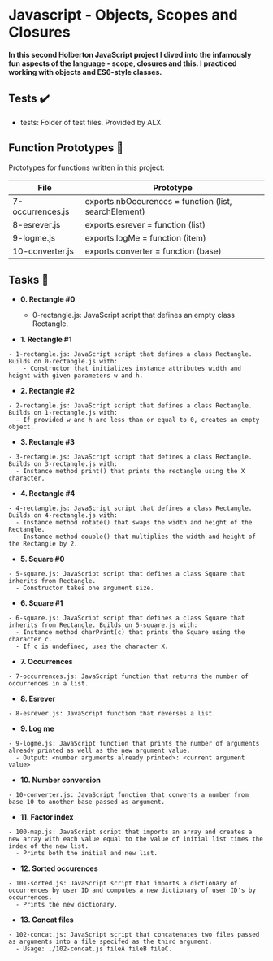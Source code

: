 # Javascript - Objects, Scopes and Closures

**In this second Holberton JavaScript project I dived into the infamously fun aspects of the language - scope, closures and this. I practiced working with objects and ES6-style classes.**

## Tests ✔️

  - tests: Folder of test files. Provided by ALX

## Function Prototypes 💾

Prototypes for functions written in this project:

| File | Prototype |
| ---- | --------- |
| 7-occurrences.js |	exports.nbOccurences = function (list, searchElement) |
| 8-esrever.js |	exports.esrever = function (list) |
| 9-logme.js |	exports.logMe = function (item) |
| 10-converter.js |	exports.converter = function (base) |

## Tasks 📃

  - **0. Rectangle #0**
    >
    - 0-rectangle.js: JavaScript script that defines an empty class Rectangle.
>
  - **1. Rectangle #1**
>
    - 1-rectangle.js: JavaScript script that defines a class Rectangle. Builds on 0-rectangle.js with:
        - Constructor that initializes instance attributes width and height with given parameters w and h.
>
  - **2. Rectangle #2**
>
    - 2-rectangle.js: JavaScript script that defines a class Rectangle. Builds on 1-rectangle.js with:
      - If provided w and h are less than or equal to 0, creates an empty object.
>
  - **3. Rectangle #3**
>
    - 3-rectangle.js: JavaScript script that defines a class Rectangle. Builds on 3-rectangle.js with:
      - Instance method print() that prints the rectangle using the X character.
>
  - **4. Rectangle #4**
>
    - 4-rectangle.js: JavaScript script that defines a class Rectangle. Builds on 4-rectangle.js with:
      - Instance method rotate() that swaps the width and height of the Rectangle.
      - Instance method double() that multiplies the width and height of the Rectangle by 2.
>
  - **5. Square #0**
>
    - 5-square.js: JavaScript script that defines a class Square that inherits from Rectangle.
      - Constructor takes one argument size.
>
  - **6. Square #1**
>
    - 6-square.js: JavaScript script that defines a class Square that inherits from Rectangle. Builds on 5-square.js with:
      - Instance method charPrint(c) that prints the Square using the character c.
      - If c is undefined, uses the character X.
>
  - **7. Occurrences**
>
    - 7-occurrences.js: JavaScript function that returns the number of occurrences in a list.
>
  - **8. Esrever**
>
    - 8-esrever.js: JavaScript function that reverses a list.
>
  - **9. Log me**
>
    - 9-logme.js: JavaScript function that prints the number of arguments already printed as well as the new argument value.
      - Output: <number arguments already printed>: <current argument value>
>
  - **10. Number conversion**
>
    - 10-converter.js: JavaScript function that converts a number from base 10 to another base passed as argument.
>
  - **11. Factor index**
>
    - 100-map.js: JavaScript script that imports an array and creates a new array with each value equal to the value of initial list times the index of the new list.
      - Prints both the initial and new list.
>
  - **12. Sorted occurences**
>
    - 101-sorted.js: JavaScript script that imports a dictionary of occurrences by user ID and computes a new dictionary of user ID's by occurrences.
      - Prints the new dictionary.
>
  - **13. Concat files**
>
    - 102-concat.js: JavaScript script that concatenates two files passed as arguments into a file specifed as the third argument.
      - Usage: ./102-concat.js fileA fileB fileC.
